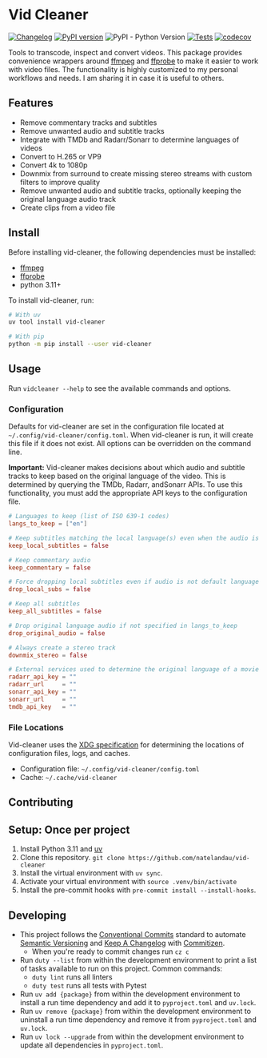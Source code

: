 # Vid Cleaner

[![Changelog](https://img.shields.io/github/v/release/natelandau/vid-cleaner?include_prereleases&label=changelog)](https://github.com/natelandau/vid-cleaner/releases) [![PyPI version](https://badge.fury.io/py/vid-cleaner.svg)](https://badge.fury.io/py/vid-cleaner) ![PyPI - Python Version](https://img.shields.io/pypi/pyversions/vid-cleaner) [![Tests](https://github.com/natelandau/vid-cleaner/actions/workflows/automated-tests.yml/badge.svg)](https://github.com/natelandau/vid-cleaner/actions/workflows/automated-tests.yml) [![codecov](https://codecov.io/gh/natelandau/vid-cleaner/graph/badge.svg?token=NHBKL0B6CL)](https://codecov.io/gh/natelandau/vid-cleaner)

Tools to transcode, inspect and convert videos. This package provides convenience wrappers around [ffmpeg](https://ffmpeg.org/) and [ffprobe](https://ffmpeg.org/ffprobe.html) to make it easier to work with video files. The functionality is highly customized to my personal workflows and needs. I am sharing it in case it is useful to others.

## Features

-   Remove commentary tracks and subtitles
-   Remove unwanted audio and subtitle tracks
-   Integrate with TMDb and Radarr/Sonarr to determine languages of videos
-   Convert to H.265 or VP9
-   Convert 4k to 1080p
-   Downmix from surround to create missing stereo streams with custom filters to improve quality
-   Remove unwanted audio and subtitle tracks, optionally keeping the original language audio track
-   Create clips from a video file

## Install

Before installing vid-cleaner, the following dependencies must be installed:

-   [ffmpeg](https://ffmpeg.org/)
-   [ffprobe](https://ffmpeg.org/ffprobe.html)
-   python 3.11+

To install vid-cleaner, run:

```bash
# With uv
uv tool install vid-cleaner

# With pip
python -m pip install --user vid-cleaner
```

## Usage

Run `vidcleaner --help` to see the available commands and options.

### Configuration

Defaults for vid-cleaner are set in the configuration file located at `~/.config/vid-cleaner/config.toml`. When vid-cleaner is run, it will create this file if it does not exist. All options can be overridden on the command line.

**Important:** Vid-cleaner makes decisions about which audio and subtitle tracks to keep based on the original language of the video. This is determined by querying the TMDb, Radarr, andSonarr APIs. To use this functionality, you must add the appropriate API keys to the configuration file.

```toml
# Languages to keep (list of ISO 639-1 codes)
langs_to_keep = ["en"]

# Keep subtitles matching the local language(s) even when the audio is not in the local language(s)
keep_local_subtitles = false

# Keep commentary audio
keep_commentary = false

# Force dropping local subtitles even if audio is not default language
drop_local_subs = false

# Keep all subtitles
keep_all_subtitles = false

# Drop original language audio if not specified in langs_to_keep
drop_original_audio = false

# Always create a stereo track
downmix_stereo = false

# External services used to determine the original language of a movie or TV show
radarr_api_key = ""
radarr_url     = ""
sonarr_api_key = ""
sonarr_url     = ""
tmdb_api_key   = ""
```

### File Locations

Vid-cleaner uses the [XDG specification](https://specifications.freedesktop.org/basedir-spec/latest/) for determining the locations of configuration files, logs, and caches.

-   Configuration file: `~/.config/vid-cleaner/config.toml`
-   Cache: `~/.cache/vid-cleaner`

## Contributing

## Setup: Once per project

1. Install Python 3.11 and [uv](https://docs.astral.sh/uv/)
2. Clone this repository. `git clone https://github.com/natelandau/vid-cleaner`
3. Install the virtual environment with `uv sync`.
4. Activate your virtual environment with `source .venv/bin/activate`
5. Install the pre-commit hooks with `pre-commit install --install-hooks`.

## Developing

-   This project follows the [Conventional Commits](https://www.conventionalcommits.org/) standard to automate [Semantic Versioning](https://semver.org/) and [Keep A Changelog](https://keepachangelog.com/) with [Commitizen](https://github.com/commitizen-tools/commitizen).
    -   When you're ready to commit changes run `cz c`
-   Run `duty --list` from within the development environment to print a list of tasks available to run on this project. Common commands:
    -   `duty lint` runs all linters
    -   `duty test` runs all tests with Pytest
-   Run `uv add {package}` from within the development environment to install a run time dependency and add it to `pyproject.toml` and `uv.lock`.
-   Run `uv remove {package}` from within the development environment to uninstall a run time dependency and remove it from `pyproject.toml` and `uv.lock`.
-   Run `uv lock --upgrade` from within the development environment to update all dependencies in `pyproject.toml`.
